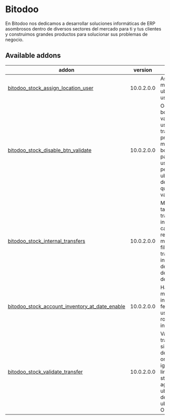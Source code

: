 Bitodoo
================
En Bitodoo nos dedicamos a desarrollar soluciones informáticas de ERP asombrosos dentro de diversos sectores del mercado para ti y tus clientes y construimos grandes productos para solucionar sus problemas de negocio.


[//]: # (addons)

Available addons
----------------
addon | version | summary
--- | --- | ---
[bitodoo_stock_assign_location_user](bitodoo_stock_assign_location_user/) | 10.0.2.0.0 | Asigna una o muchas ubicaciones a usuario.
[bitodoo_stock_disable_btn_validate](bitodoo_stock_disable_btn_validate/) | 10.0.2.0.0 | Oculta el botón de validar para el usuario que transfiere el producto y muestra el botón validar para el usuario que pertenece a la ubicación de destino, para que realice la validación.
[bitodoo_stock_internal_transfers](bitodoo_stock_internal_transfers/) | 10.0.2.0.0 | Muestra en el tablero las transferencias internas, los campos con relacion many2one se filtran solo las transferencias internas, mas detalles en la descripción del modulo.
[bitodoo_stock_account_inventory_at_date_enable](bitodoo_stock_account_inventory_at_date_enable/) | 10.0.2.0.0 |Habilita el menu inventario a fecha para los usuarios con rol Jefe de inventario
[bitodoo_stock_validate_transfer](bitodoo_stock_validate_transfer/) | 10.0.2.0.0 | Valida transferencias si la ubicación destino y origen es igual las lineas del stock move y agrega ubicación destino, ubicación Origen.
